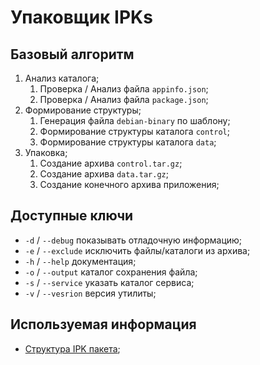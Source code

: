 # Упаковщик IPKs

## Базовый алгоритм

1. Анализ каталога;
    1. Проверка / Анализ файла `appinfo.json`;
    2. Проверка / Анализ файла `package.json`;
2. Формирование структуры;
    1. Генерация файла `debian-binary` по шаблону;
    2. Формирование структуры каталога `control`;
    3. Формирование структуры каталога `data`;
3. Упаковка;
    1. Создание архива `control.tar.gz`;
    2. Создание архива `data.tar.gz`;
    3. Создание конечного архива приложения;

## Доступные ключи

* `-d` / `--debug` показывать отладочную информацию;
* `-e` / `--exclude` исключить файлы/каталоги из архива;
* `-h` / `--help` документация;
* `-o` / `--output` каталог сохранения файла;
* `-s` / `--service` указать каталог сервиса;
* `-v` / `--vesrion` версия утилиты;

## Используемая информация

* [Структура IPK пакета](https://bitsum.com/creating_ipk_packages.htm);

